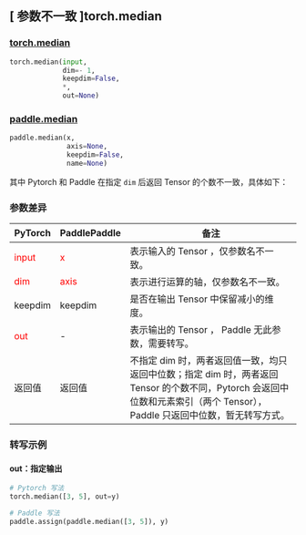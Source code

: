 ## [ 参数不一致 ]torch.median
### [torch.median](https://pytorch.org/docs/stable/generated/torch.median.html?highlight=median#torch.median)

```python
torch.median(input,
             dim=- 1,
             keepdim=False,
             *,
             out=None)
```

### [paddle.median](https://www.paddlepaddle.org.cn/documentation/docs/zh/api/paddle/median_cn.html#median)

```python
paddle.median(x,
              axis=None,
              keepdim=False,
              name=None)
```

其中 Pytorch 和 Paddle 在指定 `dim` 后返回 Tensor 的个数不一致，具体如下：
### 参数差异
| PyTorch       | PaddlePaddle | 备注                                                   |
| ------------- | ------------ | ------------------------------------------------------ |
| <font color='red'> input </font> | <font color='red'> x </font> | 表示输入的 Tensor ，仅参数名不一致。  |
| <font color='red'> dim </font> | <font color='red'> axis </font> | 表示进行运算的轴，仅参数名不一致。  |
| keepdim       | keepdim      | 是否在输出 Tensor 中保留减小的维度。  |
| <font color='red'> out </font> | -  | 表示输出的 Tensor ， Paddle 无此参数，需要转写。    |
| 返回值       | 返回值      | 不指定 dim 时，两者返回值一致，均只返回中位数；指定 dim 时，两者返回 Tensor 的个数不同，Pytorch 会返回中位数和元素索引（两个 Tensor），Paddle 只返回中位数，暂无转写方式。 |


### 转写示例
#### out：指定输出
```python
# Pytorch 写法
torch.median([3, 5], out=y)

# Paddle 写法
paddle.assign(paddle.median([3, 5]), y)
```
